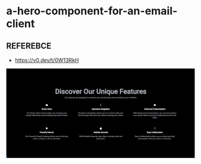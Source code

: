 # a-hero-component-for-an-email-client

## REFEREBCE
- https://v0.dev/t/0W13RkH

![Alt text](./reference/image.png)